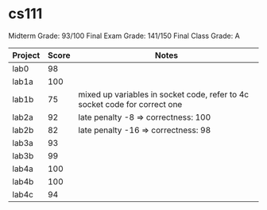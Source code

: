 # cs111

Midterm Grade: 93/100
Final Exam Grade: 141/150
Final Class Grade: A

Project | Score | Notes
------- | ----- | -----
lab0 | 98 | 
lab1a | 100 |
lab1b | 75 | mixed up variables in socket code, refer to 4c socket code for correct one
lab2a | 92 | late penalty -8 => correctness: 100
lab2b | 82 | late penalty -16 => correctness: 98
lab3a | 93 |
lab3b | 99 | 
lab4a | 100 | 
lab4b | 100 | 
lab4c | 94 | 